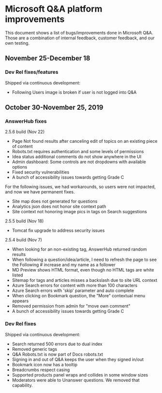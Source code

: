 # Microsoft Q&A platform improvements

This document shows a list of bugs/improvements done in Microsoft Q&A. Those are a combination of internal feedback, customer feedback, and our own testing.

## November 25-December 18

<!--

### AnswerHub fixes

2.5.7 build (Dec 6)

- Award Plugins get activated with each build deployment
- Azure Search Broken if custom schema is defined
- Character limitation is different when editing a topic description from the site than from the admin console
- Despite making the site in English, some strings show localized in localized Operating Systems
- Search results include items for topics that have been deleted
- Sign-In broken with SSO under certain conditions
- Tags field: Autosuggest doesn't work for compound tags
- When following a question/idea/article, I need to refresh the page to see the Following # increase and my name as a follower (permanent fix)

-->

### Dev Rel fixes/features

Shipped via continuous development: 

* Following Users image is broken if user is not logged into Q&A

<!--
* Support for Usabilla to measure CSAT and compare with MSDN Forums.

-->

## October 30-November 25, 2019

### AnswerHub fixes

2.5.6 build (Nov 22)

* Page Not found results after canceling edit of topics on an existing piece of content
* Robots.txt requires authentication and some levels of permissions
* Idea status additional comments do not show anywhere in the UI
* Admin dashboard: Some controls are not dropdowns with available options
* Fixed security vulnerabilities
* A bunch of accessibility issues towards getting Grade C

For the following issues, we had workarounds, so users were not impacted, and now we have permanent fixes.
* Site map does not generated for questions
* Analytics json does not honor site context path
* Site context not honoring image pics in tags on Search suggestions

2.5.5 build (Nov 18)

* Tomcat fix upgrade to address security issues

2.5.4 build (Nov 7)

* When looking for an non-existing tag, AnswerHub returned random results
* When following a question/idea/article, I need to refresh the page to see the Following # increase and my name as a follower
* MD Preview shows HTML format, even though no HTML tags are white listed
* Sitemap for tags and articles misses a backslash due to site URL context
* Azure Search errors for content with more than 100 characters
* Azure Search errors with 'skip' parameter and auto complete
* When clicking on Bookmark question, the "More" contextual menu appears
* Removed permission from admin for "move own comment"
* A bunch of accessibility issues towards getting Grade C

### Dev Rel fixes

Shipped via continuous development: 

* Search returned 500 errors due to dual index
* Removed generic tags 
* Q&A Robots.txt is now part of Docs robots.txt
* Signing in and out of Q&A keeps the user when they signed in/out
* Bookmark icon now has a tooltip
* Breadcrumbs respect casing
* Supported products panel wraps and collides in some window sizes
* Moderators were able to Unanswer questions. We removed that capability.

